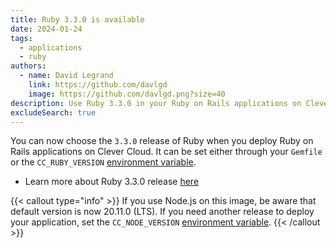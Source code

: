 ```yaml
---
title: Ruby 3.3.0 is available
date: 2024-01-24
tags:
  - applications
  - ruby
authors:
  - name: David Legrand
    link: https://github.com/davlgd
    image: https://github.com/davlgd.png?size=40
description: Use Ruby 3.3.0 in your Ruby on Rails applications on Clever Cloud
excludeSearch: true
---
```


You can now choose the `3.3.0` release of Ruby when you deploy Ruby on Rails applications on Clever Cloud. It can be set either through your `Gemfile` or the `CC_RUBY_VERSION` [environment variable](../../doc/reference/reference-environment-variables/#ruby). 

* Learn more about Ruby 3.3.0 release [here](https://www.ruby-lang.org/en/news/2023/12/25/ruby-3-3-0-released/)

{{< callout type="info" >}}
  If you use Node.js on this image, be aware that default version is now 20.11.0 (LTS). If you need another release to deploy your application, set the `CC_NODE_VERSION` [environment variable](../../doc/develop/env-variables/).
{{< /callout >}}
